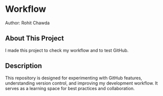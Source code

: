 # Workflow
Author: Rohit Chawda

## About This Project
I made this project to check my workflow and to test GitHub.

## Description
This repository is designed for experimenting with GitHub features, understanding version control, and improving my development workflow. It serves as a learning space for best practices and collaboration.
